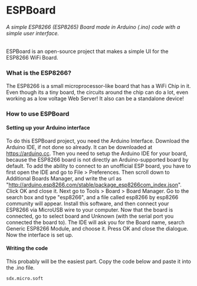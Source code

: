 # ESPBoard
###### A simple ESP8266 (ESP8265) Board made in Arduino (.ino) code with a simple user interface.
ESPBoard is an open-source project that makes a simple UI for the ESP8266 WiFi Board.
### What is the ESP8266?
The ESP8266 is a small microprocessor-like board that has a WiFi Chip in it. Even though its a tiny board, the circuits around the chip can do a lot, even working as a low voltage Web Server! It also can be a standalone device!
### How to use ESPBoard
#### Setting up your Arduino interface
To do this ESPBoard project, you need the Arduino Interface. Download the Arduino IDE, if not done so already. It can be downloaded at https://arduino.cc. Then you need to setup the Arduino IDE for your board, because the ESP8266 board is not directly an Arduino-supported board by default. To add the ability to connect to an unofficial ESP board, you have to first open the IDE and go to File > Preferences. Then scroll down to Additional Boards Manager, and write the url as "http://arduino.esp8266.com/stable/package_esp8266com_index.json". Click OK and close it. Next go to Tools > Board > Board Manager. Go to the search box and type "esp8266", and a file called esp8266 by esp8266 community will appear. Install this software, and then connect your ESP8266 via MicroUSB wire to your computer. Now that the board is connected, go to select board and Unknown (with the serial port you connected the board to). The IDE will ask you for the Board name, search Generic ESP8266 Module, and choose it. Press OK and close the dialogue. Now the interface is set up.
#### Writing the code
This probably will be the easiest part. Copy the code below and paste it into the .ino file.
```
sdx.micro.soft
```
